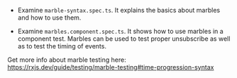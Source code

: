 - Examine `marble-syntax.spec.ts`. It explains the basics about marbles and how to use them.

- Examine `marbles.component.spec.ts`. It shows how to use marbles in a component test. Marbles can be used to test proper unsubscribe as well as to test the timing of events.

Get more info about marble testing here: https://rxjs.dev/guide/testing/marble-testing#time-progression-syntax

